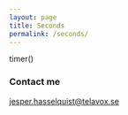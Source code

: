 ```yaml
---
layout: page
title: Seconds
permalink: /seconds/
---
```


<script src="js/timerthing.js"></script>

timer()
### Contact me

[jesper.hasselquist@telavox.se](mailto:jesper.hasselquist@telavox.se)
